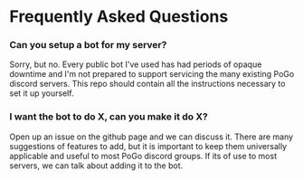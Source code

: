 # Frequently Asked Questions

### Can you setup a bot for my server?

Sorry, but no. Every public bot I've used has had periods of opaque downtime and I'm not prepared to support servicing the many existing PoGo discord servers. This repo should contain all the instructions necessary to set it up yourself.

### I want the bot to do X, can you make it do X?

Open up an issue on the github page and we can discuss it. There are many suggestions of features to add, but it is important to keep them universally applicable and useful to most PoGo discord groups. If its of use to most servers, we can talk about adding it to the bot.

